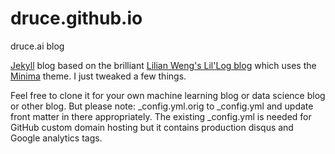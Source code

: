 # druce.github.io
druce.ai blog

<a href="https://jekyllrb.com/">Jekyll</a> blog based on the brilliant <a href="https://lilianweng.github.io/lil-log/">Lilian Weng's Lil'Log blog</a> which uses the <a href="https://github.com/jekyll/minima">Minima</a> theme. I just tweaked a few things.

Feel free to clone it for your own machine learning blog or data science blog or other blog. But please note: _config.yml.orig to _config.yml and update front matter in there appropriately. The existing _config.yml is needed for GitHub custom domain hosting but it contains production disqus and Google analytics tags.

